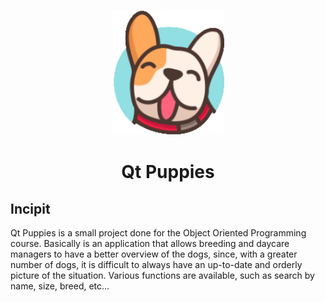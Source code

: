 <p align="center">
    <img src="src/assets/appIcon.png" style="width:auto;height:200px">
</p>
<h1 align="center">Qt Puppies</h1>


<h2> Incipit </h2>
Qt Puppies is a small project done for the Object Oriented Programming course. Basically is an application that allows breeding and daycare managers to have a better overview of the dogs, since, with a greater number of dogs, it is difficult to always have an up-to-date and orderly picture of the situation. Various functions are available, such as search by name, size, breed, etc...
